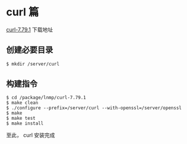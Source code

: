 # curl 篇

[curl-7.79.1](https://curl.se/download/curl-7.79.1.tar.gz) 下载地址

## 创建必要目录

```sh
$ mkdir /server/curl
```

## 构建指令

```
$ cd /package/lnmp/curl-7.79.1
$ make clean
$ ./configure --prefix=/server/curl --with-openssl=/server/openssl
$ make
$ make test
$ make install
```

至此， curl 安装完成
